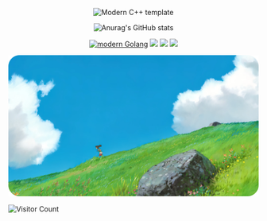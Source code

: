 <div id="title" align=center>

![Modern C++ template][github-sub-title:img]

![Anurag's GitHub stats](https://github-readme-stats.vercel.app/api?username=yaoyaochil&show_icons=true&theme=synthwave)

[![modern Golang](https://img.shields.io/badge/code-Modern%20Golang-blue)]() 
![](https://img.shields.io/badge/讨厌-考试-yellow) 
![](https://img.shields.io/badge/性格-慢热-red) 
![](https://img.shields.io/badge/爱好-搞钱-red)

</div>

![头像](image/avatar.png)

![Visitor Count](https://profile-counter.glitch.me/yaoyaochil/count.svg)

[github-sub-title:img]: https://readme-typing-svg.herokuapp.com?font=Segoe+Script&center=true&lines=Welcome+to+my+GitHub+Profile!;I'm+yaoyaochil;Nice+to+meet+you!